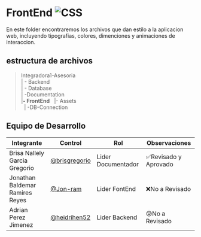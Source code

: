 # FrontEnd ![CSS](https://img.shields.io/badge/CSS-239120?&style=for-the-badge&logo=css3&logoColor=white)

En este folder encontraremos los archivos que dan estilo a la aplicacion web, incluyendo tipografias, colores, dimenciones y animaciones de interaccion.
## estructura de archivos 

>Integradora1-Asesoria<br>
>| - Backend <br>
>| - Database<br>
>| -Documentation<br>
>|**- FrontEnd**
>&nbsp;&nbsp;|- Assets<br>
&nbsp;&nbsp;| -DB-Connection<br>

## Equipo de Desarrollo
|Integrante|Control|Rol|Observaciones|
|----------|-------|---|-------------|
| Brisa Nallely Garcia Gregorio |[@brisgregorio](https://github.com/Brisgregorio)|Lider Documentador|✅Revisado y Aprovado|
| Jonathan Baldemar Ramires Reyes |[@Jon-ram](https://github.com/Jon-ram)| Lider FontEnd|❌No a Revisado|
| Adrian Perez Jimenez|[@heidrihen52](https://github.com/heidrienhen52)|Lider Backend|😓No a Revisado|